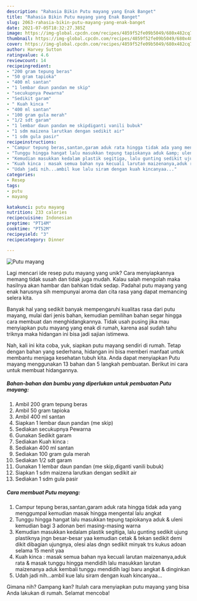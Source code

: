 ```yaml
---
description: "Rahasia Bikin Putu mayang yang Enak Banget"
title: "Rahasia Bikin Putu mayang yang Enak Banget"
slug: 2063-rahasia-bikin-putu-mayang-yang-enak-banget
date: 2021-07-05T18:32:27.385Z
image: https://img-global.cpcdn.com/recipes/4859f52fe09b5049/680x482cq70/putu-mayang-foto-resep-utama.jpg
thumbnail: https://img-global.cpcdn.com/recipes/4859f52fe09b5049/680x482cq70/putu-mayang-foto-resep-utama.jpg
cover: https://img-global.cpcdn.com/recipes/4859f52fe09b5049/680x482cq70/putu-mayang-foto-resep-utama.jpg
author: Harvey Sutton
ratingvalue: 4.6
reviewcount: 14
recipeingredient:
- "200 gram tepung beras"
- "50 gram tapioka"
- "400 ml santan"
- "1 lembar daun pandan me skip"
- "secukupnya Pewarna"
- "Sedikit garam"
- " Kuah kinca "
- "400 ml santan"
- "100 gram gula merah"
- "1/2 sdt garam"
- "1 lembar daun pandan me skipdiganti vanili bubuk"
- "1 sdm maizena larutkan dengan sedikit air"
- "1 sdm gula pasir"
recipeinstructions:
- "Campur tepung beras,santan,garam aduk rata hingga tidak ada yang menggumpal kemudian masak hingga mengental lalu angkat"
- "Tunggu hingga hangat lalu masukkan tepung tapiokanya aduk &amp; uleni kemudian bagi 3 adonan beri masing-masing warna"
- "Kemudian masukkan kedalam plastik segitiga, lalu gunting sedikit ujung plastiknya jngn besar-besar yaa kemudian cetak &amp; tekan sedikit demi dikit dibagian ujungnya, olesi alas dngn sedikit minyak trs kukus adoan selama 15 menit yaa"
- "Kuah kinca : masak semua bahan nya kecuali larutan maizenanya,aduk rata &amp; masak tunggu hingga mendidih lalu masukkan larutan maizenanya aduk kembali tunggu mendidih lagi baru angkat &amp; dinginkan"
- "Udah jadi nih...ambil kue lalu siram dengan kuah kincanyaa..."
categories:
- Resep
tags:
- putu
- mayang

katakunci: putu mayang 
nutrition: 233 calories
recipecuisine: Indonesian
preptime: "PT14M"
cooktime: "PT52M"
recipeyield: "3"
recipecategory: Dinner

---
```



![Putu mayang](https://img-global.cpcdn.com/recipes/4859f52fe09b5049/680x482cq70/putu-mayang-foto-resep-utama.jpg)

Lagi mencari ide resep putu mayang yang unik? Cara menyiapkannya memang tidak susah dan tidak juga mudah. Kalau salah mengolah maka hasilnya akan hambar dan bahkan tidak sedap. Padahal putu mayang yang enak harusnya sih mempunyai aroma dan cita rasa yang dapat memancing selera kita.



Banyak hal yang sedikit banyak mempengaruhi kualitas rasa dari putu mayang, mulai dari jenis bahan, kemudian pemilihan bahan segar hingga cara membuat dan menghidangkannya. Tidak usah pusing jika mau menyiapkan putu mayang yang enak di rumah, karena asal sudah tahu triknya maka hidangan ini bisa jadi sajian istimewa.


Nah, kali ini kita coba, yuk, siapkan putu mayang sendiri di rumah. Tetap dengan bahan yang sederhana, hidangan ini bisa memberi manfaat untuk membantu menjaga kesehatan tubuh kita. Anda dapat menyiapkan Putu mayang menggunakan 13 bahan dan 5 langkah pembuatan. Berikut ini cara untuk membuat hidangannya.

<!--inarticleads1-->

##### Bahan-bahan dan bumbu yang diperlukan untuk pembuatan Putu mayang:

1. Ambil 200 gram tepung beras
1. Ambil 50 gram tapioka
1. Ambil 400 ml santan
1. Siapkan 1 lembar daun pandan (me skip)
1. Sediakan secukupnya Pewarna
1. Gunakan Sedikit garam
1. Sediakan  Kuah kinca :
1. Sediakan 400 ml santan
1. Sediakan 100 gram gula merah
1. Sediakan 1/2 sdt garam
1. Gunakan 1 lembar daun pandan (me skip,diganti vanili bubuk)
1. Siapkan 1 sdm maizena larutkan dengan sedikit air
1. Sediakan 1 sdm gula pasir




<!--inarticleads2-->

##### Cara membuat Putu mayang:

1. Campur tepung beras,santan,garam aduk rata hingga tidak ada yang menggumpal kemudian masak hingga mengental lalu angkat
1. Tunggu hingga hangat lalu masukkan tepung tapiokanya aduk &amp; uleni kemudian bagi 3 adonan beri masing-masing warna
1. Kemudian masukkan kedalam plastik segitiga, lalu gunting sedikit ujung plastiknya jngn besar-besar yaa kemudian cetak &amp; tekan sedikit demi dikit dibagian ujungnya, olesi alas dngn sedikit minyak trs kukus adoan selama 15 menit yaa
1. Kuah kinca : masak semua bahan nya kecuali larutan maizenanya,aduk rata &amp; masak tunggu hingga mendidih lalu masukkan larutan maizenanya aduk kembali tunggu mendidih lagi baru angkat &amp; dinginkan
1. Udah jadi nih...ambil kue lalu siram dengan kuah kincanyaa...




Gimana nih? Gampang kan? Itulah cara menyiapkan putu mayang yang bisa Anda lakukan di rumah. Selamat mencoba!
